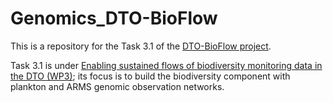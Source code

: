# Genomics_DTO-BioFlow
This is a repository for the Task 3.1 of the [DTO-BioFlow project](https://dto-bioflow.eu). 

Task 3.1 is under [Enabling sustained flows of biodiversity monitoring data in the DTO (WP3)](https://dto-bioflow.eu/dto-bioflow-workplan/enabling-sustained-flows-biodiversity-monitoring-data-dto-wp3); its focus is to build the biodiversity component with plankton and ARMS genomic observation networks.
